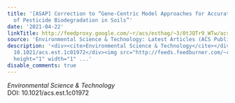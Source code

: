 ```yaml
---
title: '[ASAP] Correction to “Gene-Centric Model Approaches for Accurate Prediction
  of Pesticide Biodegradation in Soils”'
date: '2021-04-22'
linkTitle: http://feedproxy.google.com/~r/acs/esthag/~3/0tJQTr9_WTw/acs.est.1c01972
source: 'Environmental Science & Technology: Latest Articles (ACS Publications)'
description: '<div><cite>Environmental Science & Technology</cite></div><div>DOI:
  10.1021/acs.est.1c01972</div><img src="http://feeds.feedburner.com/~r/acs/esthag/~4/0tJQTr9_WTw"
  height="1" width="1" ...'
disable_comments: true
---
```

<div><cite>Environmental Science & Technology</cite></div><div>DOI: 10.1021/acs.est.1c01972</div><img src="http://feeds.feedburner.com/~r/acs/esthag/~4/0tJQTr9_WTw" height="1" width="1" ...